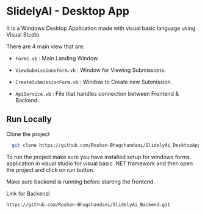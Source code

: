 
# SlidelyAI - Desktop App

It is a Windows Desktop Application made with visual basic language using Visual Studio.

There are 4 main view that are: 
- `Form1.vb` : Main Landing Window.

- `ViewSubmissionsForm.vb` : Window for Viewing Submissions.
- `CreateSubmissionForm.vb` : Window to Create new Submission.
- `ApiService.vb` : File that handles connection between Frontend & Backend.




## Run Locally

Clone the project

```bash
  git clone https://github.com/Roshan-Bhagchandani/SlidelyAi_DesktopApp_Frontend.git
```
To run the project make sure you have installed setup for windows forms application in visual studio for visual basic .NET framework and then open the project and click on run button.

Make sure backend is running before starting the frontend.

Link for Backend: 

```bash
https://github.com/Roshan-Bhagchandani/SlidelyAi_Backend.git
```



